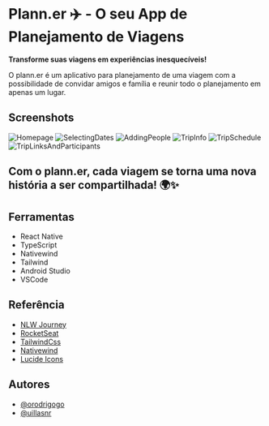
# Plann.er ✈️ - O seu App de Planejamento de Viagens

**Transforme suas viagens em experiências inesquecíveis!** 

O plann.er é um aplicativo para planejamento de uma viagem com a possibilidade de convidar amigos e família e reunir todo o planejamento em apenas um lugar.




## Screenshots

![Homepage](https://i.imgur.com/KJ05Uff.png)
![SelectingDates](https://i.imgur.com/ZrbZtJd.png)
![AddingPeople](https://i.imgur.com/b5l8cLo.png)
![TripInfo](https://i.imgur.com/q6gKiyv.png)
![TripSchedule](https://i.imgur.com/zaeQ9om.png)
![TripLinksAndParticipants](https://i.imgur.com/VpXigZb.png)



## Com o plann.er, cada viagem se torna uma nova história a ser compartilhada! 🌍✨

## Ferramentas
* React Native 
* TypeScript
* Nativewind
* Tailwind
* Android Studio
* VSCode 


## Referência

 - [NLW Journey](https://www.rocketseat.com.br/eventos/nlw)
 - [RocketSeat](https://www.rocketseat.com.br/)
 - [TailwindCss](https://tailwindcss.com/)
 - [Nativewind](https://www.nativewind.dev/)
 - [Lucide Icons](https://lucide.dev/icons/)




## Autores

- [@orodrigogo](https://github.com/orodrigogo)
- [@uillasnr](https://github.com/uillasnr)

